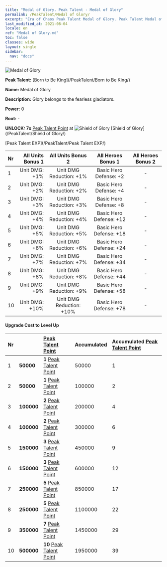 ```yaml
---
title: "Medal of Glory. Peak Talent - Medal of Glory"
permalink: /PeakTalent/Medal of Glory/
excerpt: "Era of Chaos Peak Talent Medal of Glory. Peak Talent Medal of Glory. Medal of Glory"
last_modified_at: 2021-08-04
locale: en
ref: "Medal of Glory.md"
toc: false
classes: wide
layout: single
sidebar:
  nav: "docs"
---
```


  ![Medal of Glory](/images/pt/talent_4203.png)

  **Peak Talent:** [Born to Be King](/PeakTalent/Born to Be King/)

  **Name:** Medal of Glory

  **Description:** Glory belongs to the fearless gladiators.

  **Power:** 0

  **Root:** -

  **UNLOCK: 7x** [Peak Talent Point](/Items/con_934/) at ![Shield of Glory](/images/pt/talent_4202.png) [Shield of Glory](/PeakTalent/Shield of Glory/)

  [Peak Talent EXP](/PeakTalent/Peak Talent EXP/)

  | Nr | All Units Bonus 1 | All Units Bonus 2 | All Heroes Bonus 1 | All Heroes Bonus 2 |
  |:---|--------------:|:-------------:|:-------------:|:-------------:|
  | 1 | Unit DMG: +1% | Unit DMG Reduction: +1% | Basic Hero Defense: +2 | - |
  | 2 | Unit DMG: +2% | Unit DMG Reduction: +2% | Basic Hero Defense: +4 | - |
  | 3 | Unit DMG: +3% | Unit DMG Reduction: +3% | Basic Hero Defense: +8 | - |
  | 4 | Unit DMG: +4% | Unit DMG Reduction: +4% | Basic Hero Defense: +12 | - |
  | 5 | Unit DMG: +5% | Unit DMG Reduction: +5% | Basic Hero Defense: +18 | - |
  | 6 | Unit DMG: +6% | Unit DMG Reduction: +6% | Basic Hero Defense: +24 | - |
  | 7 | Unit DMG: +7% | Unit DMG Reduction: +7% | Basic Hero Defense: +34 | - |
  | 8 | Unit DMG: +8% | Unit DMG Reduction: +8% | Basic Hero Defense: +44 | - |
  | 9 | Unit DMG: +9% | Unit DMG Reduction: +9% | Basic Hero Defense: +58 | - |
  | 10 | Unit DMG: +10% | Unit DMG Reduction: +10% | Basic Hero Defense: +78 | - |


#### Upgrade Cost to Level Up

  | Nr | <i class="fas fa-coins"/> | [Peak Talent Point](/Items/con_934/) | Accumulated <i class="fas fa-coins"/> | Accumulated [Peak Talent Point](/Items/con_934/) |
  |:---|:--------------|:-------------|:-------------|:-------------|
  | 1 | **50000** | **1** [Peak Talent Point](/Items/con_934/) | 50000 | 1 |
  | 2 | **50000** | **1** [Peak Talent Point](/Items/con_934/) | 100000 | 2 |
  | 3 | **100000** | **2** [Peak Talent Point](/Items/con_934/) | 200000 | 4 |
  | 4 | **100000** | **2** [Peak Talent Point](/Items/con_934/) | 300000 | 6 |
  | 5 | **150000** | **3** [Peak Talent Point](/Items/con_934/) | 450000 | 9 |
  | 6 | **150000** | **3** [Peak Talent Point](/Items/con_934/) | 600000 | 12 |
  | 7 | **250000** | **5** [Peak Talent Point](/Items/con_934/) | 850000 | 17 |
  | 8 | **250000** | **5** [Peak Talent Point](/Items/con_934/) | 1100000 | 22 |
  | 9 | **350000** | **7** [Peak Talent Point](/Items/con_934/) | 1450000 | 29 |
  | 10 | **500000** | **10** [Peak Talent Point](/Items/con_934/) | 1950000 | 39 |
